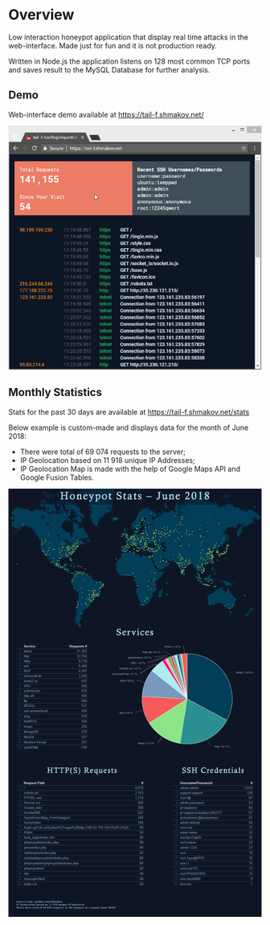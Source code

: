# Overview
Low interaction honeypot application that display real time attacks in the web-interface. Made just for fun and it is not production ready.

Written in Node.js the application listens on 128 most common TCP ports and saves result to the MySQL Database for further analysis. 

## Demo
Web-interface demo available at https://tail-f.shmakov.net/

<p align="center"><img src="etc/images/interface_demo.gif?raw=true"></p>

## Monthly Statistics
Stats for the past 30 days are available at https://tail-f.shmakov.net/stats

Below example is custom-made and displays data for the month of June 2018:
- There were total of 69 074 requests to the server;
- IP Geolocation based on 11 918 unique IP Addresses;
- IP Geolocation Map is made with the help of Google Maps API and Google Fusion Tables.

<p align="center"><img src="etc/images/stats_demo.png?raw=true"></p>
